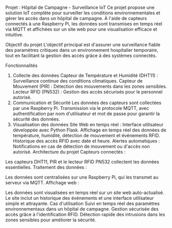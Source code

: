 Projet : Hôpital de Campagne - Surveillance IoT
Ce projet propose une solution IoT complète pour surveiller les conditions environnementales et gérer les accès dans un hôpital de campagne. À l'aide de capteurs connectés à une Raspberry Pi, les données sont transmises en temps réel via MQTT et affichées sur un site web pour une visualisation efficace et intuitive.

Objectif du projet
L'objectif principal est d'assurer une surveillance fiable des paramètres critiques dans un environnement hospitalier temporaire, tout en facilitant la gestion des accès grâce à des systèmes connectés.

Fonctionnalités
1. Collecte des données
Capteur de Température et Humidité (DHT11) :
Surveillance continue des conditions climatiques.
Capteur de Mouvement (PIR) :
Détection des mouvements dans les zones sensibles.
Lecteur RFID (PN532) :
Gestion des accès sécurisés pour le personnel autorisé.
2. Communication et Sécurité
Les données des capteurs sont collectées par une Raspberry Pi.
Transmission via le protocole MQTT, avec authentification par nom d'utilisateur et mot de passe pour garantir la sécurité des données.
3. Visualisation des données
Site Web en temps réel :
Interface utilisateur développée avec Python Flask.
Affichage en temps réel des données de température, humidité, détection de mouvement et événements RFID.
Historique des accès RFID avec date et heure.
Alertes automatiques :
Notifications en cas de détection de mouvement ou d'accès non autorisé.
Architecture du projet
Capteurs connectés :

Les capteurs DHT11, PIR et le lecteur RFID PN532 collectent les données essentielles.
Traitement des données :

Les données sont centralisées sur une Raspberry Pi, qui les transmet au serveur via MQTT.
Affichage web :

Les données sont visualisées en temps réel sur un site web auto-actualisé.
Le site inclut un historique des événements et une interface utilisateur simple et attrayante.
Cas d'utilisation
Suivi en temps réel des paramètres environnementaux dans un hôpital de campagne.
Gestion sécurisée des accès grâce à l'identification RFID.
Détection rapide des intrusions dans les zones sensibles pour améliorer la sécurité.
